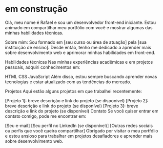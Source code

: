 # em construção


Olá, meu nome é Rafael e sou um desenvolvedor front-end iniciante. Estou animado em compartilhar meu portfólio com você e mostrar algumas das minhas habilidades técnicas.

Sobre mim:
Sou formado em [seu curso ou área de atuação] pela [sua instituição de ensino]. Desde então, tenho me dedicado a aprender mais sobre desenvolvimento web e aprimorar minhas habilidades em front-end.

Habilidades técnicas
Nas minhas experiências acadêmicas e em projetos pessoais, adquiri conhecimentos em:

HTML
CSS
JavaScript
Além disso, estou sempre buscando aprender novas tecnologias e estar atualizado com as tendências do mercado.

Projetos
Aqui estão alguns projetos em que trabalhei recentemente:

[Projeto 1]: breve descrição e link do projeto (se disponível)
[Projeto 2]: breve descrição e link do projeto (se disponível)
[Projeto 3]: breve descrição e link do projeto (se disponível)
Contato
Se você quiser entrar em contato comigo, pode me encontrar em:

[Seu e-mail]
[Seu perfil no LinkedIn (se disponível)]
[Outras redes sociais ou perfis que você queira compartilhar]
Obrigado por visitar o meu portfólio e estou ansioso para trabalhar em projetos desafiadores e aprender mais sobre desenvolvimento web.

